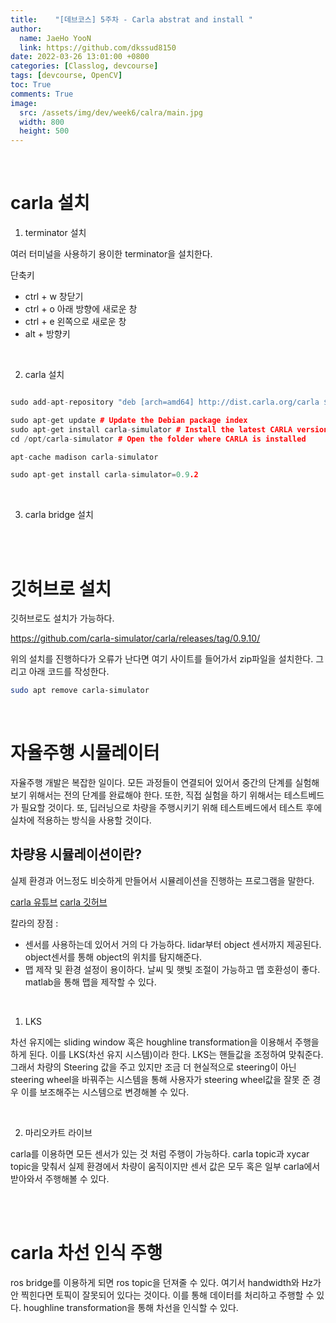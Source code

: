 ```yaml
---
title:    "[데브코스] 5주차 - Carla abstrat and install "
author:
  name: JaeHo YooN
  link: https://github.com/dkssud8150
date: 2022-03-26 13:01:00 +0800
categories: [Classlog, devcourse]
tags: [devcourse, OpenCV]
toc: True
comments: True
image:
  src: /assets/img/dev/week6/calra/main.jpg
  width: 800
  height: 500
---
```


<br>

# carla 설치

1. terminator 설치

여러 터미널을 사용하기 용이한 terminator을 설치한다.

단축키
- ctrl + w 창닫기
- ctrl + o 아래 방향에 새로운 창
- ctrl + e 왼쪽으로 새로운 창
- alt + 방향키

<br>

2. carla 설치

```cpp

sudo add-apt-repository "deb [arch=amd64] http://dist.carla.org/carla $(lsb_release -sc) main"

sudo apt-get update # Update the Debian package index
sudo apt-get install carla-simulator # Install the latest CARLA version, or update the current installation
cd /opt/carla-simulator # Open the folder where CARLA is installed

apt-cache madison carla-simulator

sudo apt-get install carla-simulator=0.9.2
```

<br>

3. carla bridge 설치

<br>

<br>

# 깃허브로 설치

깃허브로도 설치가 가능하다. 

https://github.com/carla-simulator/carla/releases/tag/0.9.10/

위의 설치를 진행하다가 오류가 난다면 여기 사이트를 들어가서 zip파일을 설치한다. 그리고 아래 코드를 작성한다.

```bash
sudo apt remove carla-simulator
```



<br>

# 자율주행 시뮬레이터

자율주행 개발은 복잡한 일이다. 모든 과정들이 연결되어 있어서 중간의 단계를 실험해보기 위해서는 전의 단계를 완료해야 한다. 또한, 직접 실험을 하기 위해서는 테스트베드가 필요할 것이다. 또, 딥러닝으로 차량을 주행시키기 위해 테스트베드에서 테스트 후에 실차에 적용하는 방식을 사용할 것이다.

## 차량용 시뮬레이션이란?

실제 환경과 어느정도 비슷하게 만들어서 시뮬레이션을 진행하는 프로그램을 말한다.

[carla 유튜브](https://www.youtube.com/watch?v=S2VIP0qumas)
[carla 깃허브](https://github.com/carla-simulator/carla)

칼라의 장점 : 
- 센서를 사용하는데 있어서 거의 다 가능하다. lidar부터 object 센서까지 제공된다. object센서를 통해 object의 위치를 탐지해준다. 
- 맵 제작 및 환경 설정이 용이하다. 날씨 및 햇빛 조절이 가능하고 맵 호환성이 좋다. matlab을 통해 맵을 제작할 수 있다.

<br>

1. LKS

차선 유지에는 sliding window 혹은 houghline transformation을 이용해서 주행을 하게 된다. 이를 LKS(차선 유지 시스템)이라 한다. LKS는 핸들값을 조정하여 맞춰준다. 그래서 차량의 Steering 값을 주고 있지만 조금 더 현실적으로 steering이 아닌 steering wheel을 바꿔주는 시스템을 통해 사용자가 steering wheel값을 잘못 준 경우 이를 보조해주는 시스템으로 변경해볼 수 있다.

<br>

2. 마리오카트 라이브

carla를 이용하면 모든 센서가 있는 것 처럼 주행이 가능하다. carla topic과 xycar topic을 맞춰서 실제 환경에서 차량이 움직이지만 센서 값은 모두 혹은 일부 carla에서 받아와서 주행해볼 수 있다.

<br>

<br>

# carla 차선 인식 주행

ros bridge를 이용하게 되면 ros topic을 던져줄 수 있다. 여기서 handwidth와 Hz가 안 찍힌다면 토픽이 잘못되어 있다는 것이다. 이를 통해 데이터를 처리하고 주행할 수 있다. houghline transformation을 통해 차선을 인식할 수 있다. 